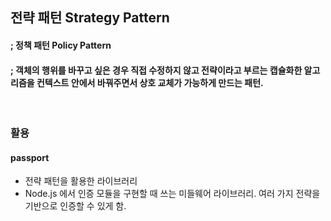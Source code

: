 ## 전략 패턴 Strategy Pattern
#### ; 정책 패턴 Policy Pattern
#### ; 객체의 행위를 바꾸고 싶은 경우 직접 수정하지 않고 전략이라고 부르는 캡슐화한 알고리즘을 컨텍스트 안에서 바꿔주면서 상호 교체가 가능하게 만드는 패턴.

<br />

### 활용
#### passport
- 전략 패턴을 활용한 라이브러리
- Node.js 에서 인증 모듈을 구현할 때 쓰는 미들웨어 라이브러리. 여러 가지 전략을 기반으로 인증할 수 있게 함.
